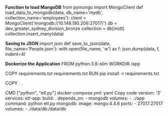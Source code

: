 **Function to load MangoDB**
from pymongo import MongoClient
def load_data_to_mongodb(data, db_name='mydb', collection_name='employees'):
    client = MongoClient('mongodb://10.148.190.206:27017/')
    db = dev_greater_sydney_division_bronze
    collection = db[midt]
    collection.insert_many(data)

**Saving to JSON**
import json
def save_to_json(data, file_name='People.json'):
    with open(file_name, 'w') as f:
        json.dump(data, f, indent=4)

**Dockerize the Application**
FROM python:3.8-slim
WORKDIR /app

COPY requirements.txt requirements.txt
RUN pip install -r requirements.txt

COPY . .

CMD ["python", "etl.py"]
docker-compose.yml:
yaml
Copy code
version: '3'
services:
  etl-app:
    build: .
    depends_on:
      - mongodb
    volumes:
      - .:/app
    command: python etl.py
  mongodb:
    image: mongo:4.4.6
    ports:
      - 27017:27017
    volumes:
      - ./data/db:/data/db
      
